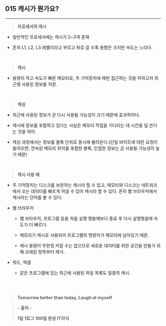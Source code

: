 ## 015 캐시가 뭔가요?

---

> **프로세서의 캐시**

- 일반적인 프로세서에는 캐시가 2~3개 존재

- 흔히 L1, L2, L3 레벨이라고 부르고 뒤로 갈 수록 용향은 크지만 속도는 느리다.

<br>

> **캐시**

- 용량이 작고 속도가 빠른 메모리로, 주 기억장치에 매번 접근하는 것을 피하고자 최근엥 사용된 정보를 저장.

<br>

> **캐싱**

- 최근에 사용된 정보가 곧 다시 사용될 가능성이 크기 때문에 효과적이다.

- 캐시에 정보를 포함하고 있다는 사실은 메모리 작업을 기다리는 데 시간을 덜 쓴다는 것을 의미.

- 캐싱 과정에서는 정보를 블록 단위로 동시에 불러온다.(단일 바이트에 대한 요청이 들어오면, 연속된 메모리 위치를 포함한 블록, 인접한 정보는 곧 사용될 가능성이 높기 때문)

<br>

> **캐시 사용 예**

- 주 기억장치는 디스크를 보완하는 캐시라 할 수 있고, 메모리와 디스크는 네트워크에서 오는 데이터를 빠르게 꺼낼 수 있어 캐시라 할 수 있다. 흔히 웹 브라우저에서 캐시라는 단어를 볼 수 있다.

- 웹 브라우저

  - 웹 브라우저, 프로그램 등을 처음 실행 했을때보다 종료 후 다시 실행했을때 속도가 더 빠르다.

  - 메모리가 캐시로 사용되어 프로그램의 명령어가 메모리에 남아있기 때문.

  - 캐시 용량이 무한정 커질 수는 없으므로 새로운 데이터를 위한 공간을 만들기 위해 오래된 항목부터 제거.

- 워드, 엑셀

  - 같은 프로그램에 있는 최근에 사용된 파일 목록도 일종의 캐시.

<br><br>

> **Tomorrow better than today, Laugh at myself**

> **- 출처 -**
>
> **1일 1로그 100일 완성 IT지식**
